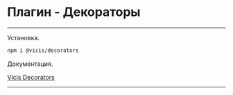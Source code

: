 # Плагин - Декораторы

---

Установка.

```bash
npm i @vicis/decorators
```

Документация.

[Vicis Decorators](https://github.com/r37r0m0d3l/vicis-decorators/blob/master/README.md)

---
